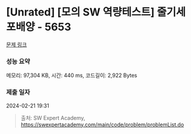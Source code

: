 # [Unrated] [모의 SW 역량테스트] 줄기세포배양 - 5653 

[문제 링크](https://swexpertacademy.com/main/code/problem/problemDetail.do?contestProbId=AWXRJ8EKe48DFAUo) 

### 성능 요약

메모리: 97,304 KB, 시간: 440 ms, 코드길이: 2,922 Bytes

### 제출 일자

2024-02-21 19:31



> 출처: SW Expert Academy, https://swexpertacademy.com/main/code/problem/problemList.do